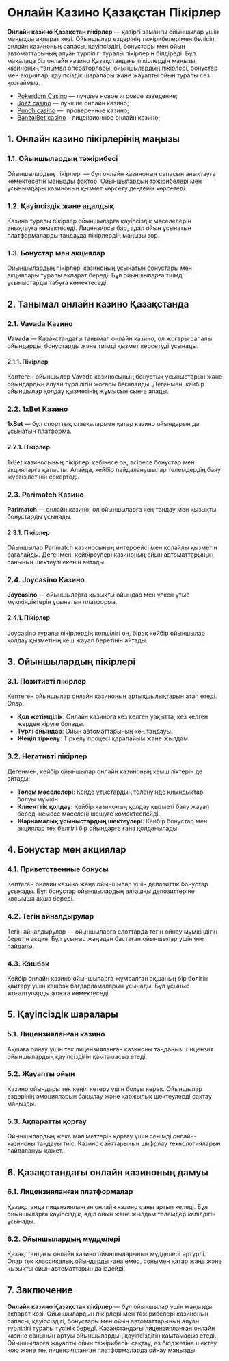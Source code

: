 # Онлайн Казино Қазақстан Пікірлер

**Онлайн казино Қазақстан пікірлер** — қазіргі заманғы ойыншылар үшін маңызды ақпарат көзі. Ойыншылар өздерінің тәжірибелерімен бөлісіп, онлайн казиноның сапасы, қауіпсіздігі, бонустары мен ойын автоматтарының алуан түрлілігі туралы пікірлерін білдіреді. Бұл мақалада біз онлайн казино Қазақстандағы пікірлердің маңызы, казиноның танымал операторлары, ойыншылардың пікірлері, бонустар мен акциялар, қауіпсіздік шаралары және жауапты ойын туралы сөз қозғаймыз.

* [Pokerdom Casino](https://4pd-stat.com/click/65c385006bcc63141167dd42/7/11110/subaccount) — лучшее новое игровое заведение;
* [Jozz casino](https://tk435zi5i9.com/alt/jozz/registration?e8250665e216213938eeaefaf3e61c0a) — лучшие онлайн казино;
* [Punch casino](https://betpunch1.com/d638d6d39) —  проверенное казино;
* [BanzaiBet casino](https://bnzstr009.com/e9rVJ) - лицензионное онлайн казино;

## 1. Онлайн казино пікірлерінің маңызы

### 1.1. Ойыншылардың тәжірибесі

Ойыншылардың пікірлері — бұл онлайн казиноның сапасын анықтауға көмектесетін маңызды фактор. Ойыншылардың тәжірибелері мен ұсынымдары казиноның қызмет көрсету деңгейін көрсетеді.

### 1.2. Қауіпсіздік және адалдық

Казино туралы пікірлер ойыншыларға қауіпсіздік мәселелерін анықтауға көмектеседі. Лицензиясы бар, адал ойын ұсынатын платформаларды таңдауда пікірлердің маңызы зор.

### 1.3. Бонустар мен акциялар

Ойыншылардың пікірлері казиноның ұсынатын бонустары мен акциялары туралы ақпарат береді. Бұл ойыншыларға тиімді ұсыныстарды табуға көмектеседі.

## 2. Танымал онлайн казино Қазақстанда

### 2.1. Vavada Казино

**Vavada** — Қазақстандағы танымал онлайн казино, ол жоғары сапалы ойындарды, бонустарды және тиімді қызмет көрсетуді ұсынады.

#### 2.1.1. Пікірлер

Көптеген ойыншылар Vavada казиносының бонустық ұсыныстарын және ойындардың алуан түрлілігін жоғары бағалайды. Дегенмен, кейбір ойыншылар қолдау қызметінің жұмысын сынға алады.

### 2.2. 1xBet Казино

**1xBet** — бұл спорттық ставкалармен қатар казино ойындарын да ұсынатын платформа.

#### 2.2.1. Пікірлер

1xBet казиносының пікірлері көбінесе оң, әсіресе бонустар мен акцияларға қатысты. Алайда, кейбір пайдаланушылар төлемдердің баяу жүргізілетінін ескертеді.

### 2.3. Parimatch Казино

**Parimatch** — онлайн казино, ол ойыншыларға кең таңдау мен қызықты бонустарды ұсынады.

#### 2.3.1. Пікірлер

Ойыншылар Parimatch казиносының интерфейсі мен қолайлы қызметін бағалайды. Дегенмен, кейбіреулері казиноның ойын автоматтарының санының шектеулі екенін айтады.

### 2.4. Joycasino Казино

**Joycasino** — ойыншыларға қызықты ойындар мен үлкен ұтыс мүмкіндіктерін ұсынатын платформа.

#### 2.4.1. Пікірлер

Joycasino туралы пікірлердің көпшілігі оң, бірақ кейбір ойыншылар қолдау қызметінің кеш жауап беретінін айтады.

## 3. Ойыншылардың пікірлері

### 3.1. Позитивті пікірлер

Көптеген ойыншылар онлайн казиноның артықшылықтарын атап өтеді. Олар:

* **Қол жетімділік**: Онлайн казиноға кез келген уақытта, кез келген жерден кіруге болады.
* **Түрлі ойындар**: Ойын автоматтарының кең таңдауы.
* **Жеңіл тіркелу**: Тіркелу процесі қарапайым және жылдам.

### 3.2. Негативті пікірлер

Дегенмен, кейбір ойыншылар онлайн казиноның кемшіліктерін де айтады:

* **Төлем мәселелері**: Кейде ұтыстардың төленуінде қиындықтар болуы мүмкін.
* **Клиенттік қолдау**: Кейбір казиноның қолдау қызметі баяу жауап береді немесе мәселені шешуге көмектеспейді.
* **Жарнамалық ұсыныстардың шектеулері**: Кейбір бонустар мен акциялар тек белгілі бір ойындарға ғана қолданылады.

## 4. Бонустар мен акциялар

### 4.1. Приветственные бонусы

Көптеген онлайн казино жаңа ойыншылар үшін депозиттік бонустар ұсынады. Бұл бонустар ойыншылардың алғашқы депозиттеріне қосымша ақша береді.

### 4.2. Тегін айналдырулар

Тегін айналдырулар — ойыншыларға слоттарда тегін ойнау мүмкіндігін беретін акция. Бұл ұсыныс жаңадан бастаған ойыншылар үшін өте пайдалы.

### 4.3. Кэшбэк

Кейбір онлайн казино ойыншыларға жұмсалған ақшаның бір бөлігін қайтару үшін кэшбэк бағдарламаларын ұсынады. Бұл ұсыныс жоғалтуларды жоюға көмектеседі.

## 5. Қауіпсіздік шаралары

### 5.1. Лицензияланған казино

Ақшаға ойнау үшін тек лицензияланған казиноны таңдаңыз. Лицензия ойыншылардың қауіпсіздігін қамтамасыз етеді.

### 5.2. Жауапты ойын

Казино ойындары тек көңіл көтеру үшін болуы керек. Ойыншылар өздерінің эмоцияларын бақылау және қаржылық шектеулерді сақтау маңызды.

### 5.3. Ақпаратты қорғау

Ойыншылардың жеке мәліметтерін қорғау үшін сенімді онлайн-казиноны таңдауы тиіс. Казино сайттарының шифрлау технологияларын пайдалануы қажет.

## 6. Қазақстандағы онлайн казиноның дамуы

### 6.1. Лицензияланған платформалар

Қазақстанда лицензияланған онлайн казино саны артып келеді. Бұл ойыншыларға қауіпсіздік, әділ ойын және жылдам төлемдер кепілдігін ұсынады.

### 6.2. Ойыншылардың мүдделері

Қазақстандағы онлайн казино ойыншыларының мүдделері әртүрлі. Олар тек классикалық ойындарды ғана емес, сонымен қатар жаңа және қызықты ойын автоматтарын да іздейді.

## 7. Заключение

**Онлайн казино Қазақстан пікірлер** — бұл ойыншылар үшін маңызды ақпарат көзі. Ойыншылардың пікірлері мен тәжірибелері казиноның сапасы, қауіпсіздігі, бонустары мен ойын автоматтарының алуан түрлілігі туралы түсінік береді. Қазақстандағы лицензияланған онлайн казино санының артуы ойыншылардың қауіпсіздігін қамтамасыз етеді. Ойыншыларға жауапты ойын тәжірибесін сақтау, өз бюджетіне шектеу қою және тек лицензияланған платформаларда ойнау маңызды.
